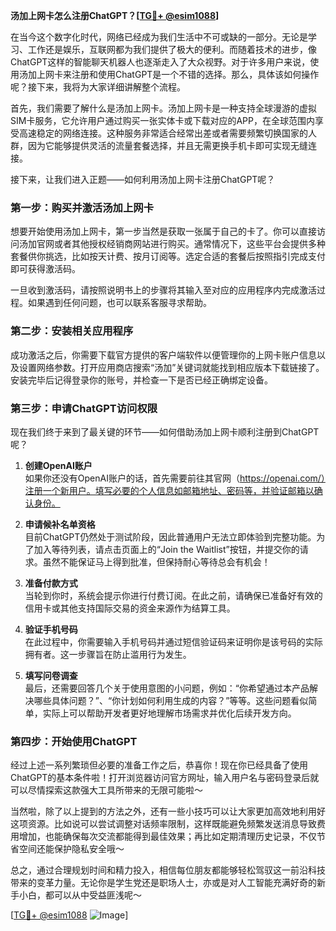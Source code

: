**汤加上网卡怎么注册ChatGPT？[[TG💪+ @esim1088](https://t.me/s/esim1088)]**

在当今这个数字化时代，网络已经成为我们生活中不可或缺的一部分。无论是学习、工作还是娱乐，互联网都为我们提供了极大的便利。而随着技术的进步，像ChatGPT这样的智能聊天机器人也逐渐走入了大众视野。对于许多用户来说，使用汤加上网卡来注册和使用ChatGPT是一个不错的选择。那么，具体该如何操作呢？接下来，我将为大家详细讲解整个流程。

首先，我们需要了解什么是汤加上网卡。汤加上网卡是一种支持全球漫游的虚拟SIM卡服务，它允许用户通过购买一张实体卡或下载对应的APP，在全球范围内享受高速稳定的网络连接。这种服务非常适合经常出差或者需要频繁切换国家的人群，因为它能够提供灵活的流量套餐选择，并且无需更换手机卡即可实现无缝连接。

接下来，让我们进入正题——如何利用汤加上网卡注册ChatGPT呢？

### 第一步：购买并激活汤加上网卡

想要开始使用汤加上网卡，第一步当然是获取一张属于自己的卡了。你可以直接访问汤加官网或者其他授权经销商网站进行购买。通常情况下，这些平台会提供多种套餐供你挑选，比如按天计费、按月订阅等。选定合适的套餐后按照指引完成支付即可获得激活码。

一旦收到激活码，请按照说明书上的步骤将其输入至对应的应用程序内完成激活过程。如果遇到任何问题，也可以联系客服寻求帮助。

### 第二步：安装相关应用程序

成功激活之后，你需要下载官方提供的客户端软件以便管理你的上网卡账户信息以及设置网络参数。打开应用商店搜索“汤加”关键词就能找到相应版本下载链接了。安装完毕后记得登录你的账号，并检查一下是否已经正确绑定设备。

### 第三步：申请ChatGPT访问权限

现在我们终于来到了最关键的环节——如何借助汤加上网卡顺利注册到ChatGPT呢？

1. **创建OpenAI账户**  
   如果你还没有OpenAI账户的话，首先需要前往其官网（https://openai.com/）注册一个新用户。填写必要的个人信息如邮箱地址、密码等，并验证邮箱以确认身份。

2. **申请候补名单资格**  
   目前ChatGPT仍然处于测试阶段，因此普通用户无法立即体验到完整功能。为了加入等待列表，请点击页面上的“Join the Waitlist”按钮，并提交你的请求。虽然不能保证马上得到批准，但保持耐心等待总会有机会！

3. **准备付款方式**  
   当轮到你时，系统会提示你进行付费订阅。在此之前，请确保已准备好有效的信用卡或其他支持国际交易的资金来源作为结算工具。

4. **验证手机号码**  
   在此过程中，你需要输入手机号码并通过短信验证码来证明你是该号码的实际拥有者。这一步骤旨在防止滥用行为发生。

5. **填写问卷调查**  
   最后，还需要回答几个关于使用意图的小问题，例如：“你希望通过本产品解决哪些具体问题？”、“你计划如何利用生成的内容？”等等。这些问题看似简单，实际上可以帮助开发者更好地理解市场需求并优化后续开发方向。

### 第四步：开始使用ChatGPT

经过上述一系列繁琐但必要的准备工作之后，恭喜你！现在你已经具备了使用ChatGPT的基本条件啦！打开浏览器访问官方网址，输入用户名与密码登录后就可以尽情探索这款强大工具所带来的无限可能啦～

当然啦，除了以上提到的方法之外，还有一些小技巧可以让大家更加高效地利用好这项资源。比如说可以尝试调整对话频率限制，这样既能避免频繁发送消息导致费用增加，也能确保每次交流都能得到最佳效果；再比如定期清理历史记录，不仅节省空间还能保护隐私安全哦～

总之，通过合理规划时间和精力投入，相信每位朋友都能够轻松驾驭这一前沿科技带来的变革力量。无论你是学生党还是职场人士，亦或是对人工智能充满好奇的新手小白，都可以从中受益匪浅呢～ 

[[TG💪+ @esim1088](https://t.me/s/esim1088) ![Image](https://i.postimg.cc/4NQfJmqS/Snipaste-2025-05-13-00-14-12.png)]
